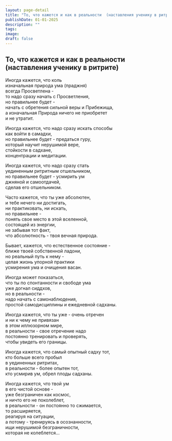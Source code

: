 ```yaml
---
layout: page-detail
title: "То, что кажется и как в реальности  (наставления ученику в ритрите)"
publishDate: 01-01-2025
description: ""
tags:
image:
draft: false
---
```


## То, что кажется и как в реальности (наставления ученику в ритрите)
Иногда кажется, что коль   
изначальная природа ума (праджня)  
всегда Просветлена -  
то надо сразу начать с Просветления,  
но правильнее будет -  
начать с обретения сильной веры и Прибежища,  
а изначальная Природа ничего не приобретет  
и не утратит.  
  
Иногда кажется, что надо сразу искать способы  
как войти в самадхи,  
но правильнее будет - предаться гуру,   
который научит нерушимой вере,   
стойкости в садхане,  
концентрации и медитации.  
  
Иногда кажется, что надо сразу стать   
уединенным ритритным отшельником,  
но правильнее будет - усмирить ум  
джняной и самоотдачей,   
сделав его отшельником.  
  
Часто кажется, что ты уже абсолютен,   
и тебе нечего ни достигать,   
ни практиковать, ни искать,  
но правильнее -  
понять свое место в этой вселенной,   
состоящей из энергии,  
не забывая тот факт,   
что абсолютность - твоя вечная природа.  
  
Бывает, кажется, что естественное состояние -  
ближе твоей собственной ладони,  
но реальный путь к нему -  
целая жизнь упорной практики   
усмирения ума и очищения васан.  
  
Иногда может показаться,   
что ты по спонтанности и свободе ума  
уже догнал сиддхов,  
но в реальности -  
надо начать с самонаблюдения,  
простой самодисциплины и ежедневной садханы.  
  
Иногда кажется, что ты уже - очень отречен   
и ни к чему не привязан   
в этом иллюзорном мире,  
в реальности - свое отречение надо   
постоянно тренировать и проверять,   
чтобы увидеть его границы.  
  
Иногда кажется, что самый опытный садху тот,   
кто больше всего пробыл   
в уединенных ритритах,  
в реальности - более опытен тот,  
кто усмирив ум, обрел плоды садханы.  
  
Иногда кажется, что твой ум   
в его чистой основе -   
уже безграничен как космос,  
и ничто его не поколеблет,  
в реальности - он постоянно то сжимается,  
то расширяется,   
реагируя на ситуации,  
а потому - тренируясь в осознанности,  
ищи нерушимой безграничности,  
которая не колеблется...  
  
  
